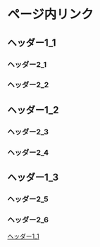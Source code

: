 # ページ内リンク

## ヘッダー1_1

### ヘッダー2_1

### ヘッダー2_2

## ヘッダー1_2

### ヘッダー2_3

### ヘッダー2_4

## ヘッダー1_3

### ヘッダー2_5

### ヘッダー2_6

[ヘッダー1_1](#%e3%83%98%e3%83%83%e3%83%80%e3%83%bc11)
